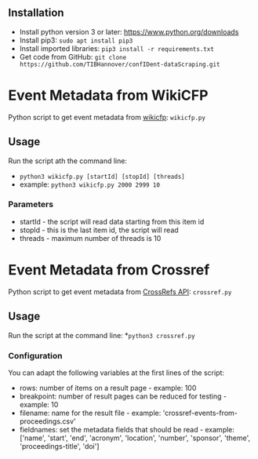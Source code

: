 

## Installation

* Install python version 3 or later: https://www.python.org/downloads
* Install pip3: `sudo apt install pip3`
* Install imported libraries: `pip3 install -r requirements.txt`
* Get code from GitHub: `git clone https://github.com/TIBHannover/confIDent-dataScraping.git`

# Event Metadata from WikiCFP
Python script to get event metadata from [wikicfp](http://wikicfp.com/): `wikicfp.py`

## Usage

Run the script ath the command line:
* `python3 wikicfp.py [startId] [stopId] [threads]`
* example: `python3 wikicfp.py 2000 2999 10`

### Parameters
* startId - the script will read data starting from this item id 
* stopId - this is the last item id, the script will read
* threads - maximum number of threads is 10

    
# Event Metadata from Crossref
Python script to get event metadata from [CrossRefs API](https://www.crossref.org/education/retrieve-metadata/rest-api/): `crossref.py`

## Usage

Run the script at the command line:
*`python3 crossref.py`

### Configuration

You can adapt the following variables at the first lines of the script: 
* rows: number of items on a result page - example: 100
* breakpoint: number of result pages can be reduced for testing - example: 10
* filename: name for the result file - example: 'crossref-events-from-proceedings.csv'
* fieldnames: set the metadata fields that should be read - example: ['name', 'start', 'end', 'acronym', 'location', 'number', 'sponsor', 'theme', 'proceedings-title', 'doi']

